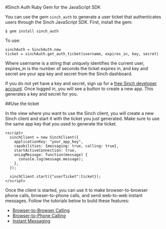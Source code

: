 #Sinch Auth Ruby Gem for the JavaScript SDK

You can use the gem `sinch_auth` to generate a user ticket that authenticates users through the Sinch JavaScript SDK. First, install the gem:

    $ gem install sinch_auth
    
To use:

    sinchAuth = SinchAuth.new
    ticket = sinchAuth.get_auth_ticket(username, expires_in, key, secret)
    
Where username is a string that uniquely identifies the current user, expires_in is the number of seconds the ticket expires in, and key and secret are your app key and secret from the Sinch dashboard.

If you do not yet have a key and secret, sign up for a [free Sinch developer account](https://www.sinch.com/signup). Once logged in, you will see a button to create a new app. This generates a key and secret for you.

##Use the ticket

In the view where you want to use the Sinch client, you will create a new Sinch client and start it with the ticket you just generated. Make sure to use the same app key that you used to generate the ticket.

    <script>
      sinchClient = new SinchClient({
        applicationKey: "your_app_key",
        capabilities: {messaging: true, calling: true},
        startActiveConnection: true,
        onLogMessage: function(message) {
          console.log(message.message);
        },
      });

      sinchClient.start({"userTicket":ticket});
    </script>
    
Once the client is started, you can use it to make browser-to-browser phone calls, browser-to-phone calls, and send web-to-web instant messages. Follow the tutorials below to build these features:

- [Browser-to-Browser Calling](https://www.sinch.com/tutorials/using-sinch-js-sdk-make-voice-calls/)
- [Browser-to-Phone Calling](https://www.sinch.com/tutorials/turn-browser-phone-js-sdk/)
- [Instant Messaging](https://www.sinch.com/tutorials/build-instant-messaging-app-sinch-javascript/)

